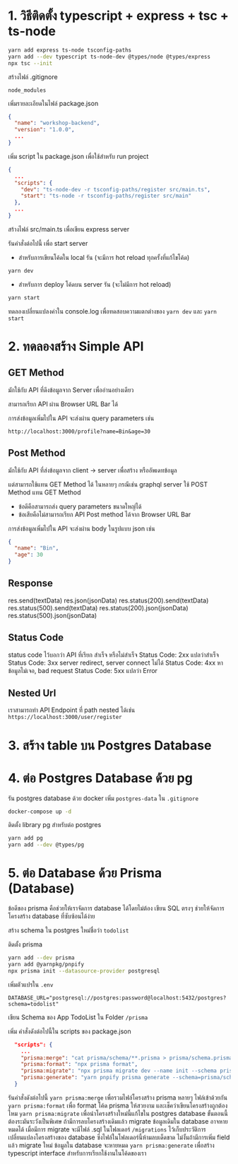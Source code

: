 # 1. วิธีติดตั้ง typescript + express + tsc + ts-node

```bash
yarn add express ts-node tsconfig-paths
yarn add --dev typescript ts-node-dev @types/node @types/express
npx tsc --init
```

สร้างไฟล์ .gitignore
```.gitignore
node_modules
```

เพิ่มรายละเอียดในไฟล์ package.json
```json
{
  "name": "workshop-backend",
  "version": "1.0.0",
  ...
}
```

เพิ่ม script ใน package.json เพื่อใช้สำหรับ run project
```json
{
  ...
  "scripts": {
    "dev": "ts-node-dev -r tsconfig-paths/register src/main.ts",
    "start": "ts-node -r tsconfig-paths/register src/main"
  },
  ...
}
```

สร้างไฟล์ src/main.ts เพื่อเขียน express server

รันคำสั่งต่อไปนี้ เพื่อ start server

- สำหรับการเขียนโค้ดใน local รัน (จะมีการ hot reload ทุกครั้งที่แก้ไขโค้ด)
```bash
yarn dev
```

- สำหรับการ deploy โค้ดบน server รัน (จะไม่มีการ hot reload)
```bash
yarn start
```

ทดลองเปลี่ยนแปลงค่าใน console.log เพื่อทดสอบความแตกต่างของ `yarn dev` และ `yarn start`

# 2. ทดลองสร้าง Simple API

## GET Method

มักใช้กับ API ที่ดึงข้อมูลจาก Server เพื่ออ่านอย่างเดียว

สามารถเรียก API ผ่าน Browser URL Bar ได้

การส่งข้อมูลเพิ่มไปใน API จะส่งผ่าน query parameters เช่น

`http://localhost:3000/profile?name=Bin&age=30`

## Post Method

มักใช้กับ API ที่ส่งข้อมูลจาก client -> server เพื่อสร้าง หรืออัพเดทข้อมูล

แต่สามารถใช้แทน GET Method ได้ ในหลายๆ กรณีเช่น graphql server ใช้ POST Method แทน GET Method  
  - ข้อดีคือสามารถส่ง query parameters ขนาดใหญ่ได้
  - ข้อเสียคือไม่สามารถเรียก API Post method ได้จาก Browser URL Bar

การส่งข้อมูลเพิ่มไปใน API จะส่งผ่าน body ในรูปแบบ json เช่น
```json
{
  "name": "Bin",
  "age": 30
}
```

## Response
res.send(textData)
res.json(jsonData)
res.status(200).send(textData)
res.status(500).send(textData)
res.status(200).json(jsonData)
res.status(500).json(jsonData)


## Status Code

status code ไว้บอกว่า API ที่เรียก สำเร็จ หรือไม่สำเร็จ
Status Code: 2xx แปลว่าสำเร็จ
Status Code: 3xx server redirect, server connect ไม่ได้
Status Code: 4xx หาข้อมูลไม่เจอ, bad request
Status Code: 5xx แปลว่า Error

## Nested Url
เราสามารถทำ API Endpoint ที่ path nested ได้เช่น
`https://localhost:3000/user/register`

# 3. สร้าง table บน Postgres Database

# 4. ต่อ Postgres Database ด้วย pg

รัน postgres database ด้วย docker
เพิ่ม `postgres-data` ใน `.gitignore`

```bash
docker-compose up -d
```

ติดตั้ง library pg สำหรับต่อ postgres
```bash
yarn add pg
yarn add --dev @types/pg
```

# 5. ต่อ Database ด้วย Prisma (Database)

ข้อดีของ prisma คือช่วยให้เราจัดการ database ได้โดยไม่ต้อง เขียน SQL ตรงๆ ช่วยให้จัดการโครงสร้าง database ที่ซับซ้อนได้ง่าย

สร้าง schema ใน postgres ใหม่ชื่อว่า `todolist`

ติดตั้ง prisma
```bash
yarn add --dev prisma
yarn add @yarnpkg/pnpify
npx prisma init --datasource-provider postgresql
```

เพิ่มตัวแปรใน `.env`
```.env
DATABASE_URL="postgresql://postgres:password@localhost:5432/postgres?schema=todolist"
```

เขียน Schema ของ App TodoList ใน Folder `/prisma`

เพิ่ม คำสั่งดังต่อไปนี้ใน scripts ของ package.json
```json
  "scripts": {
    ...
    "prisma:merge": "cat prisma/schema/**.prisma > prisma/schema.prisma",
    "prisma:format": "npx prisma format",
    "prisma:migrate": "npx prisma migrate dev --name init --schema prisma/schema.prisma",
    "prisma:generate": "yarn pnpify prisma generate --schema=prisma/schema.prisma"
  }
```

รันคำสั่งดังต่อไปนี้
`yarn prisma:merge` เพื่อรวมไฟล์โครงสร้าง prisma หลายๆ ไฟล์เข้าด้วยกัน
`yarn prisma:format` เพื่อ format โค้ด prisma ให้สวยงาม และเช็คว่าเขียนโครงสร้างถูกต้องไหม
`yarn prisma:migrate` เพื่อนำโครงสร้างใหม่นี้แก้ไขใน postgres database ขั้นตอนนี้ต้องระมันระวังเป็นพิเศษ ถ้ามีการลบโครงสร้างเดิมแล้ว migrate ข้อมูลเดิมใน database อาจหายหมดได้
เมื่อมีการ migrate จะมีไฟล์ .sql ในโฟลเดอร์ `/migrations` ไว้เก็บประวัติการเปลี่ยนแปลงโครงสร้างของ database ซึ่งไฟล์ในโฟลเดอร์นี้ห้ามลบเด็ดขาด ไม่งั้นถ้ามีการเพิ่ม field แล้ว migrate ใหม่ ข้อมูลใน database จะหายหมด
`yarn prisma:generate` เพื่อสร้าง typescript interface สำหรับการเรียกใช้งานในโค้ดของเรา